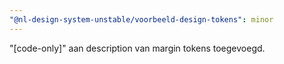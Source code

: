 ```yaml
---
"@nl-design-system-unstable/voorbeeld-design-tokens": minor
---
```


"[code-only]" aan description van margin tokens toegevoegd.
